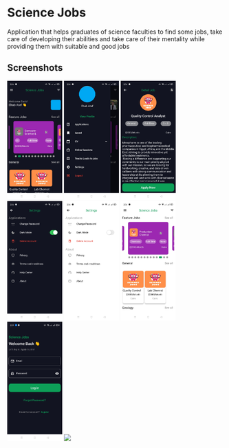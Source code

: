 # Science Jobs

Application that helps graduates of science faculties to find some jobs, take care of developing their abilities and take care of their mentality while providing them with suitable and good jobs

## Screenshots

<img src="https://github.com/ehabatef205/science_app/blob/master/screenshots/Screenshot_1.jpg" width="128"/>

<img src="https://github.com/ehabatef205/science_app/blob/master/screenshots/Screenshot_2.jpg" width="128"/>

<img src="https://github.com/ehabatef205/science_app/blob/master/screenshots/Screenshot_3.jpg" width="128"/>

<img src="https://github.com/ehabatef205/science_app/blob/master/screenshots/Screenshot_4.jpg" width="128"/>

<img src="https://github.com/ehabatef205/science_app/blob/master/screenshots/Screenshot_5.jpg" width="128"/>

<img src="https://github.com/ehabatef205/science_app/blob/master/screenshots/Screenshot_6.jpg" width="128"/>

<img src="https://github.com/ehabatef205/science_app/blob/master/screenshots/Screenshot_7.jpg" width="128"/>

<img src="https://github.com/ehabatef205/science_app/blob/master/screenshots/Screenshot_.jpg" width="128"/>
